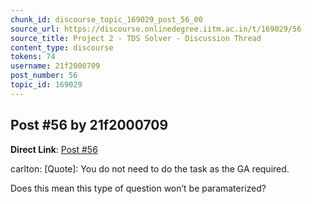 ```yaml
---
chunk_id: discourse_topic_169029_post_56_00
source_url: https://discourse.onlinedegree.iitm.ac.in/t/169029/56
source_title: Project 2 - TDS Solver - Discussion Thread
content_type: discourse
tokens: 74
username: 21f2000709
post_number: 56
topic_id: 169029
---
```


## Post #56 by 21f2000709

**Direct Link**: [Post #56](https://discourse.onlinedegree.iitm.ac.in/t/169029/56)

carlton:
[Quote]: 
You do not need to do the task as the GA required.

Does this mean this type of question won’t be paramaterized?
